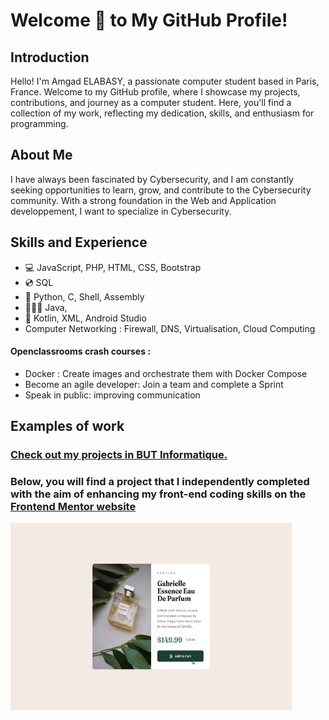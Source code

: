 # Welcome 👋 to My GitHub Profile!

## Introduction
Hello! I'm Amgad ELABASY, a passionate computer student based in Paris, France. Welcome to my GitHub profile, where I showcase my projects, contributions, and journey as a computer student. Here, you'll find a collection of my work, reflecting my dedication, skills, and enthusiasm for programming.

## About Me
I have always been fascinated by Cybersecurity, and I am constantly seeking opportunities to learn, grow, and contribute to the Cybersecurity community. With a strong foundation in the Web and Application developpement, I want to specialize in Cybersecurity.

## Skills and Experience
* 💻 JavaScript, PHP, HTML, CSS, Bootstrap
* 💿 SQL
* 🐍 Python, C, Shell, Assembly
* 🧑🏻‍💻 Java, 
* 📱 Kotlin, XML, Android Studio
* Computer Networking : Firewall, DNS, Virtualisation, Cloud Computing
#### Openclassrooms crash courses :
* Docker : Create images and orchestrate them with Docker Compose
* Become an agile developer: Join a team and complete a Sprint
* Speak in public: improving communication

## Examples of work
### <a href="https://github.com/AmgadELABASY/Projets-BUT-Informatique.git"> Check out my projects in BUT Informatique. </a>


### Below, you will find a project that I independently completed with the aim of enhancing my front-end coding skills on the <a href="https://www.frontendmentor.io/">Frontend Mentor website</a>
<img src="https://github.com/AmgadELABASY/product-preview-card-component/blob/main/design/active-states.jpg" width=450px height=300px>

